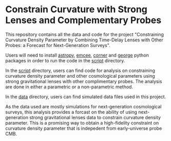 # Constrain Curvature with Strong Lenses and Complementary Probes
This repository contains all the data and code for the project "Constraining Curvature Density Parameter by Combining Time-Delay Lenses with Other Probes: a Forecast for Next-Generation Surveys". 

Users will need to install [astropy](https://www.astropy.org/), [emcee](https://emcee.readthedocs.io/en/stable/user/install/), [corner](https://corner.readthedocs.io/en/latest/install/) and [george](https://george.readthedocs.io/en/latest/user/quickstart/) python packages in order to run the code in the [script](/script) directory.

In the [script](/script) directory, users can find code for analysis on constraining curvature density parameter and other cosmological parameters using strong gravitational lenses with other complimentary probes. The analysis are done in either a parametric or a non-parametric method.

In the [data](/data) directory, users can find simulated data files used in this project.    

As the data used are mostly simulations for next-generation cosmological surveys, this analysis provides a forcast on the ability of using next-generation strong gravitational lenses data to constrain curvature density parameter. This is a promising way to obtain a high-fidelity constraint on curvature density parameter that is indepedent from early-universe probe CMB.
